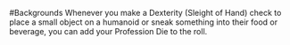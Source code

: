#Backgrounds
Whenever you make a Dexterity (Sleight of Hand) check to place a small object on a humanoid or sneak something into their food or beverage, you can add your Profession Die to the roll.